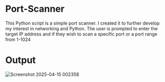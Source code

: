 # Port-Scanner
This Python script is a simple port scanner. I created it to further develop my interest in networking and Python.
The user is prompted to enter the target IP address and if they wish to scan a specific port or a port range from 1-1024

# Output
![Screenshot 2025-04-15 002358](https://github.com/user-attachments/assets/c08c489f-4c71-488f-8695-b1d469244406)
